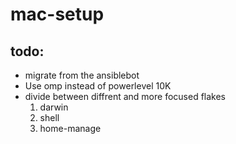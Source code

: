 # mac-setup

## todo:

* migrate from the ansiblebot
* Use omp instead of powerlevel 10K
* divide between diffrent and more focused flakes
  1. darwin
  2. shell
  3. home-manage
